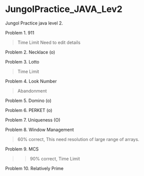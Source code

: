 # JungolPractice_JAVA_Lev2

Jungol Practice java level 2.

Problem 1. 911
> Time Limit
> Need to edit details

Problem 2. Necklace (o)

Problem 3. Lotto 
> Time Limit 

Problem 4. Look Number
> Abandonment

Problem 5. Domino (o)

Problem 6. PERKET (o)

Problem 7. Uniqueness (O)

Problem 8. Window Management
> 60% correct, This need resolution of large range of arrays.

Problem 9. MCS
>> 90% correct, Time Limit

Problem 10. Relatively Prime